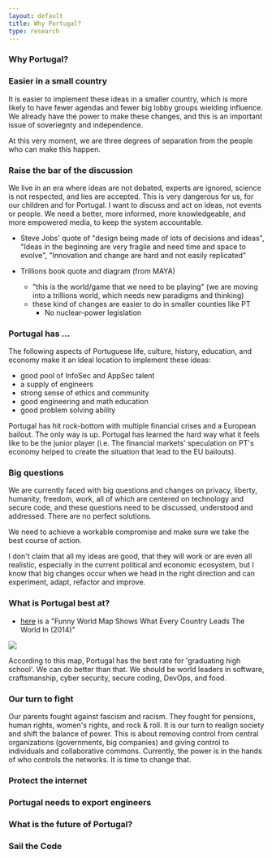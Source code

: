 ```yaml
---
layout: default
title: Why Portugal?
type: research
---
```

### Why Portugal?

### Easier in a small country

It is easier to implement these ideas in a smaller country, which is more likely to have fewer agendas and fewer big lobby groups wielding influence. We already have the power to make these changes, and this is an important issue of soveriegnty and independence.

At this very moment, we are three degrees of separation from the people who can make this happen.

### Raise the bar of the discussion
  
We live in an era where ideas are not debated, experts are ignored, science is not respected, and lies are accepted. This is very dangerous for us, for our children and for Portugal. I want to discuss and act on ideas, not events or people. 
We need a better, more informed, more knowledgeable, and more empowered media, to keep the system accountable.
  

* Steve Jobs' quote of "design being made of lots of decisions and ideas", "Ideas in the beginning are very fragile and need time and space to evolve", "Innovation and change are hard and not easily replicated"

* Trillions book quote and diagram  (from MAYA)
  * "this is the world/game that we need to be playing" (we are moving into a trillions world, which needs new paradigms and thinking)
  * these kind of changes are easier to do in smaller counties like PT
    * No nuclear-power legislation

### Portugal has ...

The following aspects of Portuguese life, culture, history, education, and economy make it an ideal location to implement these ideas: 

  * good pool of InfoSec and AppSec talent
  * a supply of engineers
  * strong sense of ethics and community
  * good engineering and math education
  * good problem solving ability 

Portugal has hit rock-bottom with multiple financial crises and a European bailout. The only way is up. Portugal has learned the hard way what it feels like to be the junior player (i.e. The financial markets' speculation on PT's economy helped to create the situation that lead to the EU bailouts). 

### Big questions

We are currently faced with big questions and changes on privacy, liberty, humanity, freedom, work, all of which are centered on technology and secure code, and these questions need to be discussed, understood and addressed. There are no perfect solutions.

We need to achieve a workable compromise and make sure we take the best course of action. 

I don't claim that all my ideas are good, that they will work or are even all realistic, especially in the current political and economic ecosystem, but I know that big changes occur when we head in the right direction and can experiment, adapt, refactor and improve. 

### What is Portugal best at?
* [here](http://www.businessinsider.com/what-countries-are-best-at-2014-1?IR=T) is a "Funny World Map Shows What Every Country Leads The World In (2014)"

![](http://static5.businessinsider.com/image/52cfe22169beddbe3c6aed5a-1200-600/map-119.jpg)

According to this map, Portugal has the best rate for 'graduating high school'. We can do better than that. We should be world leaders in software, craftsmanship, cyber security, secure coding, DevOps, and food.

### Our turn to fight

Our parents fought against fascism and racism. They fought for pensions, human rights, women's rights, and rock & roll. It is our turn to realign society and shift the balance of power. This is about removing control from central organizations (governments, big companies) and giving control to individuals and collaborative commons. 
Currently, the power is in the hands of who controls the networks. It is time to change that.

### Protect the internet

### Portugal needs to export engineers

### What is the future of Portugal?

### Sail the Code

